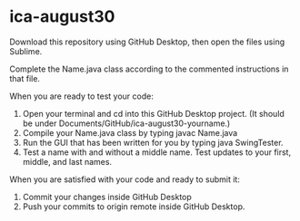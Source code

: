 # ica-august30

Download this repository using GitHub Desktop, then open the files using Sublime.

Complete the Name.java class according to the commented instructions in that file.

When you are ready to test your code:
1. Open your terminal and cd into this GitHub Desktop project.  (It should be under Documents/GitHub/ica-august30-yourname.)
2. Compile your Name.java class by typing javac Name.java
3. Run the GUI that has been written for you by typing java SwingTester.
4. Test a name with and without a middle name.  Test updates to your first, middle, and last names.

When you are satisfied with your code and ready to submit it:
1. Commit your changes inside GitHub Desktop
2. Push your commits to origin remote inside GitHub Desktop.
